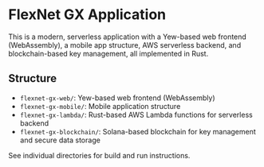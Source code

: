 # FlexNet GX Application

This is a modern, serverless application with a Yew-based web frontend (WebAssembly), 
a mobile app structure, AWS serverless backend, and blockchain-based key management,
all implemented in Rust.

## Structure

- `flexnet-gx-web/`: Yew-based web frontend (WebAssembly)
- `flexnet-gx-mobile/`: Mobile application structure
- `flexnet-gx-lambda/`: Rust-based AWS Lambda functions for serverless backend
- `flexnet-gx-blockchain/`: Solana-based blockchain for key management and secure data storage

See individual directories for build and run instructions.
